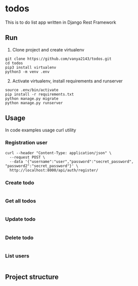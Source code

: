 # todos
This is to do list app written in Django Rest Framework


## Run
1. Clone project and create virtualenv
```shell
git clone https://github.com/vanya2143/todos.git
cd todos
pip3 install virtualenv
python3 -m venv .env
```

2. Activate virtualenv, install requirements and runserver
```shell
source .env/bin/activate
pip install -r requirements.txt
python manage.py migrate
python manage.py runserver
```

## Usage
In code examples usage curl utility

### Registration user
```shell
curl --header "Content-Type: application/json" \
  --request POST \
  --data '{"username":"user","password":"secret_password", "password2":"secret_password"}' \
  http://localhost:8000/api/auth/register/
```

### Create todo
```shell

```
### Get all todos
```shell

```
### Update todo
```shell

```
### Delete todo
```shell

```
### List users
```shell

```

## Project structure
